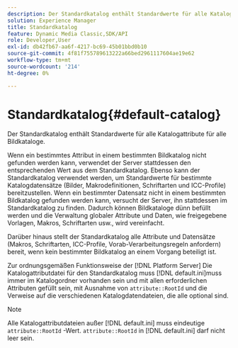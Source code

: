 ```yaml
---
description: Der Standardkatalog enthält Standardwerte für alle Katalogattribute für alle Bildkataloge.
solution: Experience Manager
title: Standardkatalog
feature: Dynamic Media Classic,SDK/API
role: Developer,User
exl-id: db42fb67-aa6f-4217-bc69-45b01bbd0b10
source-git-commit: 4f81f755789613222a66bed2961117604ae19e62
workflow-type: tm+mt
source-wordcount: '214'
ht-degree: 0%

---
```


# Standardkatalog{#default-catalog}

Der Standardkatalog enthält Standardwerte für alle Katalogattribute für alle Bildkataloge.

Wenn ein bestimmtes Attribut in einem bestimmten Bildkatalog nicht gefunden werden kann, verwendet der Server stattdessen den entsprechenden Wert aus dem Standardkatalog. Ebenso kann der Standardkatalog verwendet werden, um Standardwerte für bestimmte Katalogdatensätze (Bilder, Makrodefinitionen, Schriftarten und ICC-Profile) bereitzustellen. Wenn ein bestimmter Datensatz nicht in einem bestimmten Bildkatalog gefunden werden kann, versucht der Server, ihn stattdessen im Standardkatalog zu finden. Dadurch können Bildkataloge dünn befüllt werden und die Verwaltung globaler Attribute und Daten, wie freigegebene Vorlagen, Makros, Schriftarten usw., wird vereinfacht.

Darüber hinaus stellt der Standardkatalog alle Attribute und Datensätze (Makros, Schriftarten, ICC-Profile, Vorab-Verarbeitungsregeln anfordern) bereit, wenn kein bestimmter Bildkatalog an einem Vorgang beteiligt ist.

Zur ordnungsgemäßen Funktionsweise der [!DNL Platform Server] Die Katalogattributdatei für den Standardkatalog muss [!DNL default.ini]muss immer im Katalogordner vorhanden sein und mit allen erforderlichen Attributen gefüllt sein, mit Ausnahme von `attribute::RootId` und die Verweise auf die verschiedenen Katalogdatendateien, die alle optional sind.

>[!NOTE]
>
>Alle Katalogattributdateien außer [!DNL default.ini] muss eindeutige `attribute::RootId` -Wert. `attribute::RootId` in [!DNL default.ini] darf nicht leer sein.
